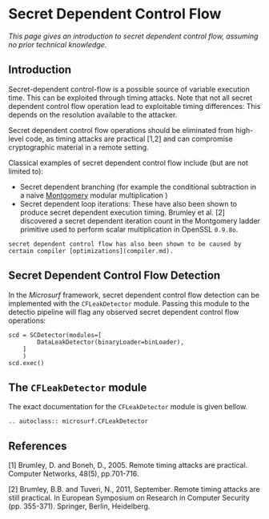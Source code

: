 # Secret Dependent Control Flow

_This page gives an introduction to secret dependent control flow, assuming no prior technical knowledge._

## Introduction

Secret-dependent control-flow is a possible source of variable execution time. This can be exploited through timing attacks. Note that not all secret dependent control flow operation lead to exploitable timing differences: This depends on the resolution available to the attacker.

Secret dependent control flow operations should be eliminated from high-level code, as timing attacks are practical [1,2] and can compromise cryptographic material in a remote setting.

Classical examples of secret dependent control flow include (but are not limited to):

- Secret dependent branching (for example the conditional subtraction in a naive [Montgomery](https://en.wikipedia.org/wiki/Montgomery_modular_multiplication) modular multiplication )
- Secret dependent loop iterations: These have also been shown to produce secret dependent execution timing. Brumley et al. [2] discovered a secret dependent iteration count in the Montgomery ladder primitive used to perform scalar multiplication in OpenSSL `0.9.8o`. 


```{warning}
secret dependent control flow has also been shown to be caused by certain compiler [optimizations](compiler.md).
```


## Secret Dependent Control Flow Detection

In the *Microsurf* framework, secret dependent control flow detection can be implemented with the `CFLeakDetector`  module. Passing this module to the detectio pipeline will flag any observed secret dependent control flow operations:

```
scd = SCDetector(modules=[
        DataLeakDetector(binaryLoader=binLoader),
    ]
    )
scd.exec()
```

## The `CFLeakDetector` module

The exact documentation for the `CFLeakDetector` module is given bellow.

```{eval-rst}
.. autoclass:: microsurf.CFLeakDetector

```

## References

[1] Brumley, D. and Boneh, D., 2005. Remote timing attacks are practical. Computer Networks, 48(5), pp.701-716.

[2] Brumley, B.B. and Tuveri, N., 2011, September. Remote timing attacks are still practical. In European Symposium on Research in Computer Security (pp. 355-371). Springer, Berlin, Heidelberg.